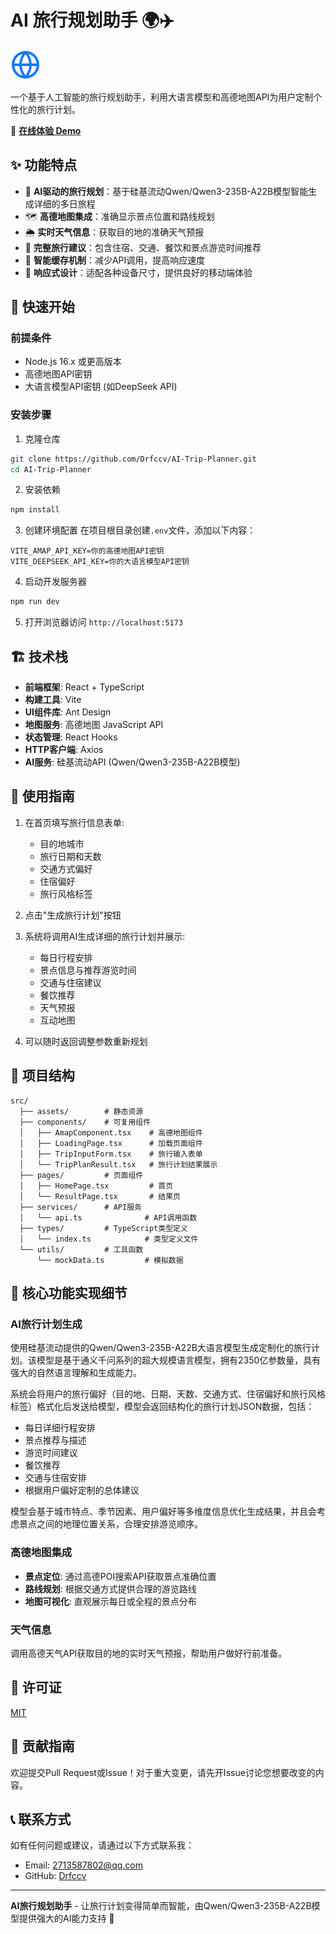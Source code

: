 # AI 旅行规划助手 🌍✈️

![项目Logo](./public/travel-icon.svg)

一个基于人工智能的旅行规划助手，利用大语言模型和高德地图API为用户定制个性化的旅行计划。

📝 **[在线体验 Demo](https://drfccv.github.io/AI-Trip-Planner/)**

## ✨ 功能特点

- 🤖 **AI驱动的旅行规划**：基于硅基流动Qwen/Qwen3-235B-A22B模型智能生成详细的多日旅程
- 🗺️ **高德地图集成**：准确显示景点位置和路线规划
- 🌦️ **实时天气信息**：获取目的地的准确天气预报
- 🏨 **完整旅行建议**：包含住宿、交通、餐饮和景点游览时间推荐
- 💾 **智能缓存机制**：减少API调用，提高响应速度
- 📱 **响应式设计**：适配各种设备尺寸，提供良好的移动端体验

## 🚀 快速开始

### 前提条件

- Node.js 16.x 或更高版本
- 高德地图API密钥
- 大语言模型API密钥 (如DeepSeek API)

### 安装步骤

1. 克隆仓库
```bash
git clone https://github.com/Drfccv/AI-Trip-Planner.git
cd AI-Trip-Planner
```

2. 安装依赖
```bash
npm install
```

3. 创建环境配置
在项目根目录创建`.env`文件，添加以下内容：
```
VITE_AMAP_API_KEY=你的高德地图API密钥
VITE_DEEPSEEK_API_KEY=你的大语言模型API密钥
```

4. 启动开发服务器
```bash
npm run dev
```

5. 打开浏览器访问 `http://localhost:5173`

## 🏗️ 技术栈

- **前端框架**: React + TypeScript
- **构建工具**: Vite
- **UI组件库**: Ant Design
- **地图服务**: 高德地图 JavaScript API
- **状态管理**: React Hooks
- **HTTP客户端**: Axios
- **AI服务**: 硅基流动API (Qwen/Qwen3-235B-A22B模型)

## 📝 使用指南

1. 在首页填写旅行信息表单:
   - 目的地城市
   - 旅行日期和天数
   - 交通方式偏好
   - 住宿偏好
   - 旅行风格标签

2. 点击"生成旅行计划"按钮

3. 系统将调用AI生成详细的旅行计划并展示:
   - 每日行程安排
   - 景点信息与推荐游览时间
   - 交通与住宿建议
   - 餐饮推荐
   - 天气预报
   - 互动地图

4. 可以随时返回调整参数重新规划

## 🧩 项目结构

```
src/
  ├── assets/        # 静态资源
  ├── components/    # 可复用组件
  │   ├── AmapComponent.tsx    # 高德地图组件
  │   ├── LoadingPage.tsx      # 加载页面组件
  │   ├── TripInputForm.tsx    # 旅行输入表单
  │   └── TripPlanResult.tsx   # 旅行计划结果展示
  ├── pages/         # 页面组件
  │   ├── HomePage.tsx         # 首页
  │   └── ResultPage.tsx       # 结果页
  ├── services/      # API服务
  │   └── api.ts              # API调用函数
  ├── types/         # TypeScript类型定义
  │   └── index.ts            # 类型定义文件
  └── utils/         # 工具函数
      └── mockData.ts         # 模拟数据
```

## 🌟 核心功能实现细节

### AI旅行计划生成

使用硅基流动提供的Qwen/Qwen3-235B-A22B大语言模型生成定制化的旅行计划。该模型是基于通义千问系列的超大规模语言模型，拥有2350亿参数量，具有强大的自然语言理解和生成能力。

系统会将用户的旅行偏好（目的地、日期、天数、交通方式、住宿偏好和旅行风格标签）格式化后发送给模型，模型会返回结构化的旅行计划JSON数据，包括：

- 每日详细行程安排
- 景点推荐与描述
- 游览时间建议
- 餐饮推荐
- 交通与住宿安排
- 根据用户偏好定制的总体建议

模型会基于城市特点、季节因素、用户偏好等多维度信息优化生成结果，并且会考虑景点之间的地理位置关系，合理安排游览顺序。

### 高德地图集成

- **景点定位**: 通过高德POI搜索API获取景点准确位置
- **路线规划**: 根据交通方式提供合理的游览路线
- **地图可视化**: 直观展示每日或全程的景点分布

### 天气信息

调用高德天气API获取目的地的实时天气预报，帮助用户做好行前准备。

## 📄 许可证

[MIT](LICENSE)

## 🤝 贡献指南

欢迎提交Pull Request或Issue！对于重大变更，请先开Issue讨论您想要改变的内容。

## 📞 联系方式

如有任何问题或建议，请通过以下方式联系我：

- Email: 2713587802@qq.com
- GitHub: [Drfccv](https://github.com/Drfccv)

---

**AI旅行规划助手** - 让旅行计划变得简单而智能，由Qwen/Qwen3-235B-A22B模型提供强大的AI能力支持 🌈
